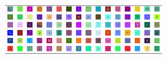 <table>
<tr>
<td><img src="gr1.gif"></td>
<td><img src="21.gif"></td>
<td><img src="3E.gif"></td>
<td><img src="4F.gif"></td>
<td><img src="2B.gif"></td>
<td><img src="37.gif"></td>
<td><img src="27.gif"></td>
<td><img src="66.gif"></td>
<td><img src="47.gif"></td>
<td><img src="46.gif"></td>
<td><img src="33.gif"></td>
<td><img src="39.gif"></td>
<td><img src="22.gif"></td>
<td><img src="34.gif"></td>
<td><img src="6D.gif"></td>
<td><img src="41.gif"></td>
</tr>
<tr>
<td><img src="4E.gif"></td>
<td><img src="3B.gif"></td>
<td><img src="6A.gif"></td>
<td><img src="45.gif"></td>
<td><img src="64.gif"></td>
<td><img src="69.gif"></td>
<td><img src="3F.gif"></td>
<td><img src="77.gif"></td>
<td><img src="23.gif"></td>
<td><img src="7C.gif"></td>
<td><img src="7A.gif"></td>
<td><img src="36.gif"></td>
<td><img src="70.gif"></td>
<td><img src="71.gif"></td>
<td><img src="31.gif"></td>
<td><img src="74.gif"></td>
</tr>
<tr>
<td><img src="49.gif"></td>
<td><img src="5F.gif"></td>
<td><img src="3C.gif"></td>
<td><img src="gr3.gif"></td>
<td><img src="78.gif"></td>
<td><img src="65.gif"></td>
<td><img src="79.gif"></td>
<td><img src="2E.gif"></td>
<td><img src="52.gif"></td>
<td><img src="7B.gif"></td>
<td><img src="3D.gif"></td>
<td><img src="76.gif"></td>
<td><img src="68.gif"></td>
<td><img src="59.gif"></td>
<td><img src="72.gif"></td>
<td><img src="60.gif"></td>
</tr>
<tr>
<td><img src="25.gif"></td>
<td><img src="4C.gif"></td>
<td><img src="5D.gif"></td>
<td><img src="32.gif"></td>
<td><img src="5E.gif"></td>
<td><img src="5A.gif"></td>
<td><img src="51.gif"></td>
<td><img src="43.gif"></td>
<td><img src="6F.gif"></td>
<td><img src="2F.gif"></td>
<td><img src="4B.gif"></td>
<td><img src="54.gif"></td>
<td><img src="7E.gif"></td>
<td><img src="63.gif"></td>
<td><img src="gr2.gif"></td>
<td><img src="6B.gif"></td>
</tr>
<tr>
<td><img src="50.gif"></td>
<td><img src="73.gif"></td>
<td><img src="28.gif"></td>
<td><img src="3A.gif"></td>
<td><img src="4D.gif"></td>
<td><img src="55.gif"></td>
<td><img src="29.gif"></td>
<td><img src="2A.gif"></td>
<td><img src="40.gif"></td>
<td><img src="30.gif"></td>
<td><img src="57.gif"></td>
<td><img src="53.gif"></td>
<td><img src="42.gif"></td>
<td><img src="48.gif"></td>
<td><img src="61.gif"></td>
<td><img src="2D.gif"></td>
</tr>
<tr>
<td><img src="35.gif"></td>
<td><img src="58.gif"></td>
<td><img src="24.gif"></td>
<td><img src="6C.gif"></td>
<td><img src="56.gif"></td>
<td><img src="7D.gif"></td>
<td><img src="75.gif"></td>
<td><img src="67.gif"></td>
<td><img src="2C.gif"></td>
<td><img src="38.gif"></td>
<td><img src="62.gif"></td>
<td><img src="26.gif"></td>
<td><img src="44.gif"></td>
<td><img src="4A.gif"></td>
<td><img src="5B.gif"></td>
<td><img src="6E.gif"></td>
</tr>
</table>
